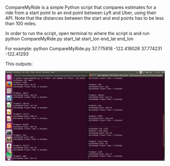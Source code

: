 CompareMyRide is a simple Python script that compares estimates for a ride from a start point to an end point between Lyft and Uber, using their API.  Note that the distances between the start and end points has to be less than 100 miles.

In order to run the script, open terminal to where the script is and run python CompareMyRide.py start_lat start_lon end_lat end_lon

For example: python CompareMyRide.py 37.775818 -122.418028 37.774231 -122.41293

This outputs:

![Alt text](CompareMyRide_demonstration.png)
